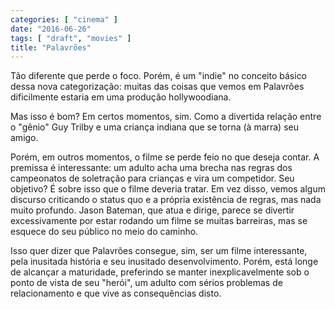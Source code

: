 ```yaml
---
categories: [ "cinema" ]
date: "2016-06-26"
tags: [ "draft", "movies" ]
title: "Palavrões"
---
```

Tão diferente que perde o foco. Porém, é um "indie" no conceito básico
dessa nova categorização: muitas das coisas que vemos em Palavrões
dificilmente estaria em uma produção hollywoodiana.

Mas isso é bom? Em certos momentos, sim. Como a divertida relação
entre o "gênio" Guy Trilby e uma criança indiana que se torna (à marra)
seu amigo.

Porém, em outros momentos, o filme se perde feio no que deseja contar. A
premissa é interessante: um adulto acha uma brecha nas regras dos
campeonatos de soletração para crianças e vira um competidor. Seu
objetivo? É sobre isso que o filme deveria tratar. Em vez disso,
vemos algum discurso criticando o status quo e a própria existência
de regras, mas nada muito profundo. Jason Bateman, que atua e dirige,
parece se divertir excessivamente por estar rodando um filme se muitas
barreiras, mas se esquece do seu público no meio do caminho.

Isso quer dizer que Palavrões consegue, sim, ser um filme interessante,
pela inusitada história e seu inusitado desenvolvimento. Porém, está
longe de alcançar a maturidade, preferindo se manter inexplicavelmente
sob o ponto de vista de seu "herói", um adulto com sérios problemas
de relacionamento e que vive as consequências disto.
